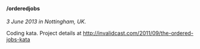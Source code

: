#### /orderedjobs
_3 June 2013 in Nottingham, UK._

Coding kata. Project details at http://invalidcast.com/2011/09/the-ordered-jobs-kata
